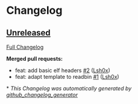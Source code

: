 # Changelog

## [Unreleased](https://github.com/Lsh0x/readbin/tree/HEAD)

[Full Changelog](https://github.com/Lsh0x/readbin/compare/ab5a66e560795f271930b42d189dd54b43171b52...HEAD)

**Merged pull requests:**

- feat: add basic elf headers [\#2](https://github.com/Lsh0x/readbin/pull/2) ([Lsh0x](https://github.com/Lsh0x))
- feat: adapt template to readbin [\#1](https://github.com/Lsh0x/readbin/pull/1) ([Lsh0x](https://github.com/Lsh0x))



\* *This Changelog was automatically generated by [github_changelog_generator](https://github.com/github-changelog-generator/github-changelog-generator)*
